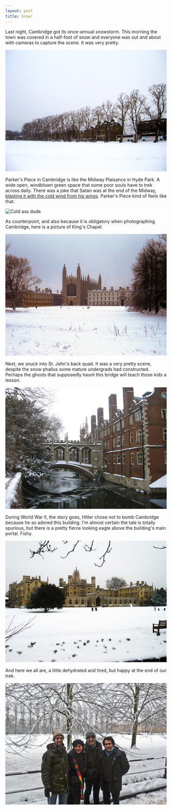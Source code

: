 ```yaml
---
layout: post
title: Snow!
---
```


Last night, Cambridge got its once-annual snowstorm. This morning the town was covered in a half-foot of snow and everyone was out and about with cameras to capture the scene. It was very pretty.

![Parker's Piece is a little windblown](/img/posts/camsnow3.jpg)

Parker's Piece in Cambridge is like the Midway Plaisance in Hyde Park. A wide open, windblown green space that some poor souls have to trek across daily. There was a joke that Satan was at the end of the Midway, [blasting it with the cold wind from his wings](http://en.wikipedia.org/wiki/Dante's_Satan). Parker's Piece kind of feels like that.

![Cold ass dude](http://upload.wikimedia.org/wikipedia/commons/4/44/Gustave_Dore_Inferno34.jpg)

As counterpoint, and also because it is obligatory when photographing Cambridge, here is a picture of King's Chapel. 

![Das Haus Gottes](/img/posts/camsnow4.jpg)

Next, we snuck into St. John's back quad. It was a very pretty scene, despite the snow phallus some mature undergrads had constructed. Perhaps the ghosts that supposedly haunt this bridge will teach those kids a lesson.

![Ye olde Bridge of Sighs](/img/posts/camsnow2.jpg)

During World War II, the story goes, Hitler chose not to bomb Cambridge because he so adored this building. I'm almost certain the tale is totally spurious, but there _is_ a pretty fierce looking eagle above the building's main portal. Fishy.

![The building that saved Cambridge](/img/posts/camsnow1.jpg)

And here we all are, a little dehydrated and tired, but happy at the end of our trek.

![Hughesians](/img/posts/camsnow5.jpg)